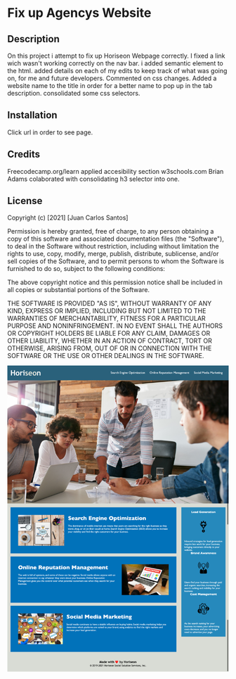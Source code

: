 # Fix up Agencys Website

## Description

On this project i attempt to fix up Horiseon Webpage correctly. I fixed a link wich wasn't working correctly on the nav bar. i added semantic element to the html. added details on each of my edits to keep track of what was going on, for me and future developers. Commented on css changes. Added a website name to the title in order for a better name to pop up in the tab description. consolidated some css selectors.

## Installation 

Click url in order to see page.

## Credits 

Freecodecamp.org/learn applied accesibility section
w3schools.com 
Brian Adams colaborated with consolidating h3 selector into one.

## License 

Copyright (c) [2021] [Juan Carlos Santos]

Permission is hereby granted, free of charge, to any person obtaining a copy
of this software and associated documentation files (the "Software"), to deal
in the Software without restriction, including without limitation the rights
to use, copy, modify, merge, publish, distribute, sublicense, and/or sell
copies of the Software, and to permit persons to whom the Software is
furnished to do so, subject to the following conditions:

The above copyright notice and this permission notice shall be included in all
copies or substantial portions of the Software.

THE SOFTWARE IS PROVIDED "AS IS", WITHOUT WARRANTY OF ANY KIND, EXPRESS OR
IMPLIED, INCLUDING BUT NOT LIMITED TO THE WARRANTIES OF MERCHANTABILITY,
FITNESS FOR A PARTICULAR PURPOSE AND NONINFRINGEMENT. IN NO EVENT SHALL THE
AUTHORS OR COPYRIGHT HOLDERS BE LIABLE FOR ANY CLAIM, DAMAGES OR OTHER
LIABILITY, WHETHER IN AN ACTION OF CONTRACT, TORT OR OTHERWISE, ARISING FROM,
OUT OF OR IN CONNECTION WITH THE SOFTWARE OR THE USE OR OTHER DEALINGS IN THE
SOFTWARE.

![refactor snapshot](https://github.com/thereal-baitjet/seoHorizonhw1/blob/main/assets/images/2021-02-12-20-27-thereal-baitjet.github.io.png)

